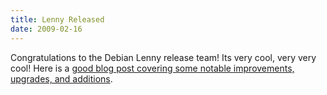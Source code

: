 ```yaml
---
title: Lenny Released 
date: 2009-02-16
---
```

Congratulations to the Debian Lenny release team! Its very cool, very very cool! Here is a <a href="http://michael-prokop.at/blog/2009/02/15/debian-gnulinux-50-codename-lenny-news-for-sysadmins/">good blog post covering some notable improvements, upgrades, and additions</a>.

